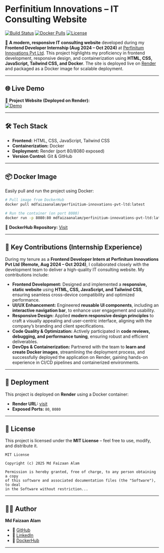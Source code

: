 # Perfinitium Innovations – IT Consulting Website

[![Build Status](https://img.shields.io/badge/Build-Passing-brightgreen)](https://github.com/mdfaizaanalam/perfinitium-innovations-pvt-ltd/actions)
[![Docker Pulls](https://img.shields.io/docker/pulls/mdfaizaanalam/perfinitium-innovations-pvt-ltd.svg)](https://hub.docker.com/r/mdfaizaanalam/perfinitium-innovations-pvt-ltd)
[![License](https://img.shields.io/badge/License-MIT-blue.svg)](LICENSE)

🚀 **A modern, responsive IT consulting website** developed during my **Frontend Developer Internship (Aug 2024 – Oct 2024)** at [Perfinitum Innovations Pvt Ltd](https://zerogroup.in). This project highlights my proficiency in frontend development, responsive design, and containerization using **HTML, CSS, JavaScript, Tailwind CSS, and Docker**. The site is deployed live on [Render](https://perfinitium-innovations-pvt-ltd.onrender.com) and packaged as a Docker image for scalable deployment.

---

## 🌐 Live Demo

🔗 **Project Website (Deployed on Render):**  
[![Demo](https://img.shields.io/badge/🚀%20Live%20Demo-46b5d2?style=for-the-badge&logo=vercel&logoColor=white)](https://perfinitium-innovations-pvt-ltd.onrender.com)


---

## 🛠️ Tech Stack

- **Frontend:** HTML, CSS, JavaScript, Tailwind CSS
- **Containerization:** Docker
- **Deployment:** Render (port 80/8080 exposed)
- **Version Control:** Git & GitHub

---

## 📦 Docker Image

Easily pull and run the project using Docker:

```bash
# Pull image from DockerHub
docker pull mdfaizaanalam/perfinitium-innovations-pvt-ltd:latest

# Run the container (on port 8080)
docker run -p 8080:80 mdfaizaanalam/perfinitium-innovations-pvt-ltd:latest
```

🔗 **DockerHub Repository:** [Visit](https://hub.docker.com/r/mdfaizaanalam/perfinitium-innovations-pvt-ltd)

---

## 🎯 Key Contributions (Internship Experience)

During my tenure as a **Frontend Developer Intern at Perfinitum Innovations Pvt Ltd (Remote, Aug 2024 – Oct 2024)**, I collaborated closely with the development team to deliver a high-quality IT consulting website. My contributions include:

- **Frontend Development:** Designed and implemented a **responsive, static website** using **HTML, CSS, JavaScript, and Tailwind CSS**, ensuring seamless cross-device compatibility and optimized performance.
- **UI/UX Enhancement:** Engineered **reusable UI components**, including an **interactive navigation bar**, to enhance user engagement and usability.
- **Responsive Design:** Applied **modern responsive design principles** to craft a visually appealing and user-centric interface, aligning with the company’s branding and client specifications.
- **Code Quality & Optimization:** Actively participated in **code reviews, debugging, and performance tuning**, ensuring robust and efficient deliverables.
- **DevOps & Containerization:** Partnered with the team to **learn and create Docker images**, streamlining the deployment process, and successfully deployed the application on Render, gaining hands-on experience in CI/CD pipelines and containerized environments.

---

## 🚀 Deployment

This project is deployed on **Render** using a Docker container:

- **Render URL:** [visit](https://perfinitium-innovations-pvt-ltd.onrender.com)
- **Exposed Ports:** `80`, `8080`

---


## 📜 License

This project is licensed under the **MIT License** – feel free to use, modify, and distribute it.

```
MIT License

Copyright (c) 2025 Md Faizaan Alam

Permission is hereby granted, free of charge, to any person obtaining a copy
of this software and associated documentation files (the "Software"), to deal
in the Software without restriction...
```

---

## 👨‍💻 Author

**Md Faizaan Alam**

- 🔗 [GitHub](https://github.com/mdfaizaanalam)
- 🔗 [LinkedIn](https://www.linkedin.com/mdfaizaanalam)
- 🔗 [DockerHub](https://hub.docker.com/u/mdfaizaanalam)

---
